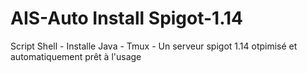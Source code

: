 # AIS-Auto Install Spigot-1.14
Script Shell - Installe Java - Tmux - Un serveur spigot 1.14 otpimisé et automatiquement prêt à l'usage
